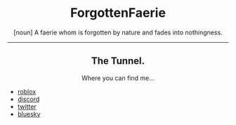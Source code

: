 <h1 align="center">ForgottenFaerie</h1>
<p align="center">[noun] A faerie whom is forgotten by nature and fades into nothingness.</p>

<hr align="center" />

<h2 align="center">The Tunnel.</h2>
<p align="center">Where you can find me...</p>

- [roblox](https://www.roblox.com/users/8357674432/profile)
- [discord](https://discord.gg/GdJD6PUr)
- [twitter](https://x.com/bvnnqguts)
- [bluesky](https://bsky.app/profile/weirdsmile.bsky.social)
